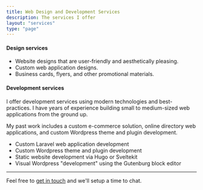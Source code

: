 ```yaml
---
title: Web Design and Development Services
description: The services I offer
layout: "services"
type: "page"
---
```


#### Design services

- Website designs that are user-friendly and aesthetically pleasing.
- Custom web application designs.
- Business cards, flyers, and other promotional materials.

#### Development services

I offer development services using modern technologies and best-practices. I have years of experience building small to medium-sized web applications from the ground up. 

My past work includes a custom e-commerce solution, online directory web applications, and custom Wordpress theme and plugin development.

- Custom Laravel web application development
- Custom Wordpress theme and plugin development
- Static website development via Hugo or Sveltekit
- Visual Wordpress "development" using the Gutenburg block editor

---

Feel free to [get in touch](mailto:hi@noahrahm.com) and we'll setup a time to chat.